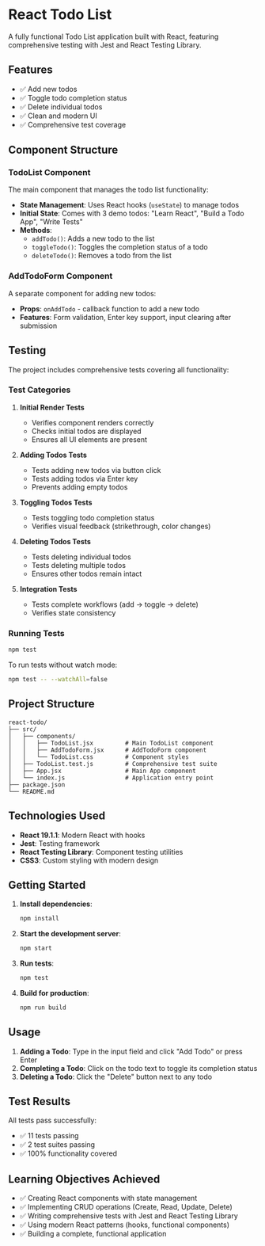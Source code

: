 # React Todo List

A fully functional Todo List application built with React, featuring comprehensive testing with Jest and React Testing Library.

## Features

- ✅ Add new todos
- ✅ Toggle todo completion status
- ✅ Delete individual todos
- ✅ Clean and modern UI
- ✅ Comprehensive test coverage

## Component Structure

### TodoList Component
The main component that manages the todo list functionality:

- **State Management**: Uses React hooks (`useState`) to manage todos
- **Initial State**: Comes with 3 demo todos: "Learn React", "Build a Todo App", "Write Tests"
- **Methods**:
  - `addTodo()`: Adds a new todo to the list
  - `toggleTodo()`: Toggles the completion status of a todo
  - `deleteTodo()`: Removes a todo from the list

### AddTodoForm Component
A separate component for adding new todos:

- **Props**: `onAddTodo` - callback function to add a new todo
- **Features**: Form validation, Enter key support, input clearing after submission

## Testing

The project includes comprehensive tests covering all functionality:

### Test Categories

1. **Initial Render Tests**
   - Verifies component renders correctly
   - Checks initial todos are displayed
   - Ensures all UI elements are present

2. **Adding Todos Tests**
   - Tests adding new todos via button click
   - Tests adding todos via Enter key
   - Prevents adding empty todos

3. **Toggling Todos Tests**
   - Tests toggling todo completion status
   - Verifies visual feedback (strikethrough, color changes)

4. **Deleting Todos Tests**
   - Tests deleting individual todos
   - Tests deleting multiple todos
   - Ensures other todos remain intact

5. **Integration Tests**
   - Tests complete workflows (add → toggle → delete)
   - Verifies state consistency

### Running Tests

```bash
npm test
```

To run tests without watch mode:
```bash
npm test -- --watchAll=false
```

## Project Structure

```
react-todo/
├── src/
│   ├── components/
│   │   ├── TodoList.jsx         # Main TodoList component
│   │   ├── AddTodoForm.jsx      # AddTodoForm component
│   │   └── TodoList.css         # Component styles
│   ├── TodoList.test.js         # Comprehensive test suite
│   ├── App.jsx                  # Main App component
│   └── index.js                 # Application entry point
├── package.json
└── README.md
```

## Technologies Used

- **React 19.1.1**: Modern React with hooks
- **Jest**: Testing framework
- **React Testing Library**: Component testing utilities
- **CSS3**: Custom styling with modern design

## Getting Started

1. **Install dependencies**:
   ```bash
   npm install
   ```

2. **Start the development server**:
   ```bash
   npm start
   ```

3. **Run tests**:
   ```bash
   npm test
   ```

4. **Build for production**:
   ```bash
   npm run build
   ```

## Usage

1. **Adding a Todo**: Type in the input field and click "Add Todo" or press Enter
2. **Completing a Todo**: Click on the todo text to toggle its completion status
3. **Deleting a Todo**: Click the "Delete" button next to any todo

## Test Results

All tests pass successfully:
- ✅ 11 tests passing
- ✅ 2 test suites passing
- ✅ 100% functionality covered

## Learning Objectives Achieved

- ✅ Creating React components with state management
- ✅ Implementing CRUD operations (Create, Read, Update, Delete)
- ✅ Writing comprehensive tests with Jest and React Testing Library
- ✅ Using modern React patterns (hooks, functional components)
- ✅ Building a complete, functional application
